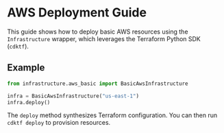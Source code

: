 # AWS Deployment Guide

This guide shows how to deploy basic AWS resources using the
``Infrastructure`` wrapper, which leverages the Terraform Python SDK
(``cdktf``).

## Example

```python
from infrastructure.aws_basic import BasicAwsInfrastructure

infra = BasicAwsInfrastructure("us-east-1")
infra.deploy()
```

The ``deploy`` method synthesizes Terraform configuration. You can then
run ``cdktf deploy`` to provision resources.
